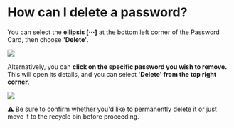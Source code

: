# How can I delete a password?

<p class="no-margin">You can select the <b>ellipsis [···]</b> at the bottom left corner of the Password Card, then choose <b>'Delete'</b>.  </p>
<p class="no-margin"></p>
<div class="intercom-container"><img src="/assets/img/teams-pro/image_72.png"></div><p class="no-margin">Alternatively, you can <b>click on the specific password you wish to remove. </b>This will open its details, and you can select <b>'Delete' from the top right corner</b>. </p>
<p class="no-margin"></p>
<div class="intercom-container"><img src="/assets/img/teams-pro/image_73.png"></div><p class="no-margin">⚠️ Be sure to confirm whether you'd like to permanently delete it or just move it to the recycle bin before proceeding.</p>

<Hubspot />
<Clarity />
<GoogleAnalytics />

